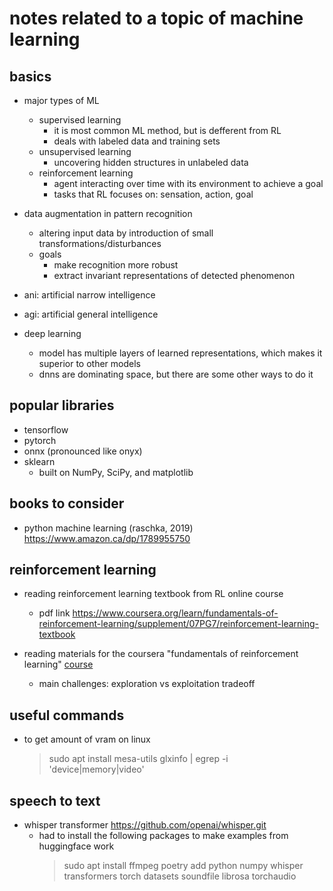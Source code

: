 # notes related to a topic of machine learning

## basics

- major types of ML
  - supervised learning
    - it is most common ML method, but is defferent from RL
    - deals with labeled data and training sets
  - unsupervised learning
    - uncovering hidden structures in unlabeled data
  - reinforcement learning
    - agent interacting over time with its environment to achieve a goal
    - tasks that RL focuses on: sensation, action, goal

- data augmentation in pattern recognition
  - altering input data by introduction of small transformations/disturbances
  - goals
    - make recognition more robust
    - extract invariant representations of detected phenomenon

- ani: artificial narrow intelligence
- agi: artificial general intelligence

- deep learning
  - model has multiple layers of learned representations, which makes it superior to other models
  - dnns are dominating space, but there are some other ways to do it


## popular libraries

- tensorflow
- pytorch
- onnx (pronounced like onyx)
- sklearn
  - built on NumPy, SciPy, and matplotlib


## books to consider

- python machine learning (raschka, 2019) https://www.amazon.ca/dp/1789955750


## reinforcement learning

- reading reinforcement learning textbook from RL online course 
  - pdf link https://www.coursera.org/learn/fundamentals-of-reinforcement-learning/supplement/07PG7/reinforcement-learning-textbook


- reading materials for the coursera "fundamentals of reinforcement learning" [course](https://www.coursera.org/learn/fundamentals-of-reinforcement-learning)
  - main challenges: exploration vs exploitation tradeoff


## useful commands

- to get amount of vram on linux
  > sudo apt install mesa-utils
  > glxinfo | egrep -i 'device|memory|video'


## speech to text

- whisper transformer https://github.com/openai/whisper.git
  - had to install the following packages to make examples from huggingface work
    > sudo apt install ffmpeg
    > poetry add python numpy whisper transformers torch datasets soundfile librosa torchaudio